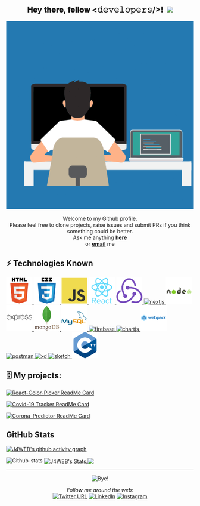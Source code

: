 <div align="center">
<h2> 𝐇𝐞y 𝐭𝐡𝐞𝐫𝐞, 𝐟𝐞𝐥𝐥𝐨𝐰 <𝚍𝚎𝚟𝚎𝚕𝚘𝚙𝚎𝚛𝚜/>! &nbsp<img src="https://c.tenor.com/Wx9IEmZZXSoAAAAi/hi.gif" width="30px"></h2>
</div>

<div align="center" width="50">

<img src="https://github.com/J4Web/j4web/blob/main/wel.gif" alt="Welcome!" width="600"/>

</div>

<div align="center">

Welcome to my Github profile. <br>
Please feel free to clone projects, raise issues and submit PRs if you think something could be better. <br>
Ask me anything <a href="https://github.com/j4web/j4web/issues/new"><b>here</b></a><br>
or <a href="mailto:prakhar2023ec@gmail.com"><b>email</b></a> me

</div>

## ⚡ Technologies Known

<p align="left"> 
<a href="https://www.w3.org/html/" target="_blank" rel="noreferrer"> <img src="https://raw.githubusercontent.com/devicons/devicon/master/icons/html5/html5-original-wordmark.svg" alt="html5" width="70" height="70"/> </a>
<a href="https://www.w3schools.com/css/" target="_blank" rel="noreferrer"> <img src="https://raw.githubusercontent.com/devicons/devicon/master/icons/css3/css3-original-wordmark.svg" alt="css3" width="70" height="70"/> </a>
<a href="https://developer.mozilla.org/en-US/docs/Web/JavaScript" target="_blank" rel="noreferrer"> <img src="https://raw.githubusercontent.com/devicons/devicon/master/icons/javascript/javascript-original.svg" alt="javascript" width="70" height="70"/> </a> 
<a href="https://reactjs.org/" target="_blank" rel="noreferrer"> <img src="https://raw.githubusercontent.com/devicons/devicon/master/icons/react/react-original-wordmark.svg" alt="react" width="70" height="70"/> </a>  
<a href="https://redux.js.org" target="_blank" rel="noreferrer"> <img src="https://raw.githubusercontent.com/devicons/devicon/master/icons/redux/redux-original.svg" alt="redux" width="70" height="70"/> </a>
  <a href="https://nextjs.org/" target="_blank" rel="noreferrer"> <img src="https://cdn.worldvectorlogo.com/logos/nextjs-2.svg" alt="nextjs" width="70" height="70"/> </a> 
<a href="https://nodejs.org" target="_blank" rel="noreferrer"> <img src="https://raw.githubusercontent.com/devicons/devicon/master/icons/nodejs/nodejs-original-wordmark.svg" alt="nodejs" width="70" height="70"/> </a>
<a href="https://expressjs.com" target="_blank" rel="noreferrer"> <img src="https://raw.githubusercontent.com/devicons/devicon/master/icons/express/express-original-wordmark.svg" alt="express" width="70" height="70"/> </a>
<a href="https://www.mongodb.com/" target="_blank" rel="noreferrer"> <img src="https://raw.githubusercontent.com/devicons/devicon/master/icons/mongodb/mongodb-original-wordmark.svg" alt="mongodb" width="70" height="70"/> </a>
 <a href="https://www.mysql.com/" target="_blank" rel="noreferrer"> <img src="https://raw.githubusercontent.com/devicons/devicon/master/icons/mysql/mysql-original-wordmark.svg" alt="mysql" width="70" height="70"/> </a>
 <a href="https://firebase.google.com/" target="_blank" rel="noreferrer"> <img src="https://www.vectorlogo.zone/logos/firebase/firebase-icon.svg" alt="firebase" width="70" height="70"/> </a> 
  <a href="https://www.chartjs.org" target="_blank" rel="noreferrer"> <img src="https://www.chartjs.org/media/logo-title.svg" alt="chartjs" width="70" height="70"/> </a>
  <a href="https://webpack.js.org" target="_blank" rel="noreferrer"> <img src="https://raw.githubusercontent.com/devicons/devicon/d00d0969292a6569d45b06d3f350f463a0107b0d/icons/webpack/webpack-original-wordmark.svg" alt="webpack" width="70" height="70"/> </a>
   <a href="https://postman.com" target="_blank" rel="noreferrer"> <img src="https://www.vectorlogo.zone/logos/getpostman/getpostman-icon.svg" alt="postman" width="70" height="70"/> </a>
  <a href="https://www.adobe.com/products/xd.html" target="_blank" rel="noreferrer"> <img src="https://cdn.worldvectorlogo.com/logos/adobe-xd.svg" alt="xd" width="70" height="70"/> </a>
  <a href="https://www.sketch.com/" target="_blank" rel="noreferrer"> <img src="https://www.vectorlogo.zone/logos/sketchapp/sketchapp-icon.svg" alt="sketch" width="70" height="70"/> </a>  
   <a href="https://www.w3schools.com/cpp/" target="_blank" rel="noreferrer"> <img src="https://raw.githubusercontent.com/devicons/devicon/master/icons/cplusplus/cplusplus-original.svg" alt="cplusplus" width="70" height="70"/> </a>



 </p>

## 🗄 My projects:


[![React-Color-Picker ReadMe Card](https://github-readme-stats.vercel.app/api/pin/?username=j4web&repo=ColorPicker&show_owner=true&theme=dark)](https://github.com/J4Web/ColorPicker)

[![Covid-19 Tracker ReadMe Card](https://github-readme-stats.vercel.app/api/pin/?username=j4web&repo=Covid_Tracker&show_owner=true&theme=dark)](https://github.com/J4Web/Covid_Tracker)

[![Corona_Predictor ReadMe Card](https://github-readme-stats.vercel.app/api/pin/?username=j4web&repo=sparkbanking&show_owner=true&theme=dark)
](https://github.com/J4Web/sparkbanking)


## GitHub Stats
[
![J4WEB's github activity graph](https://activity-graph.herokuapp.com/graph?username=j4web&theme=react-dark)](https://activity-graph.herokuapp.com/graph?username=j4web&theme=react-dark)

<img alt="Github-stats" src="https://github-readme-streak-stats.herokuapp.com/?user=j4web&theme=chartreuse-dark"/>

<a href="https://github.com/j4web">
<img align="center" src="https://github-readme-stats.vercel.app/api?username=j4web&&show_icons=true&title_color=ffc857&icon_color=8ac926&text_color=daf7dc&bg_color=151515" alt="J4WEB's Stats">
  </a>


<a href="https://github.com/j4web">
  <img align="center" src="https://github-readme-stats.vercel.app/api/top-langs/?username=j4web&hide=java,html&title_color=ffffff&text_color=c9cacc&icon_color=2bbc8a&bg_color=1d1f21" />
</a>

---
<div align="center">
  
<img src="https://media.tenor.com/images/03726cf974172491d5a348d0ac25125b/tenor.gif" alt="Bye!" width="300"/>

<i>Follow me around the web:</i><br>
[![Twitter URL](https://img.shields.io/twitter/url/https/twitter.com/j4web31.svg?style=social&label=Follow%20%40j4web)](https://twitter.com/j4web31)
<a href="https://www.linkedin.com/in/prakhar-srivastava-427904194/" target="_blank"><img src="https://img.shields.io/badge/LinkedIn-%230077B5.svg?&style=flat-square&logo=linkedin&logoColor=white" alt="LinkedIn"></a>
<a href="https://www.instagram.com/Prakhar_31_" target="_blank"><img src="https://img.shields.io/badge/Instagram-%23E4405F.svg?&style=flat-square&logo=instagram&logoColor=white" alt="Instagram"></a>

</div>
